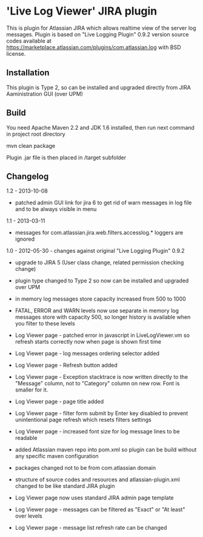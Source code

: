 'Live Log Viewer' JIRA plugin
==============================

This is plugin for Atlassian JIRA which allows realtime view of the server log messages.
Plugin is based on "Live Logging Plugin" 0.9.2 version source codes available at https://marketplace.atlassian.com/plugins/com.atlassian.log with BSD license.

Installation
-------------
This plugin is Type 2, so can be installed and upgraded directly from JIRA Aaministration GUI (over UPM) 

Build
-------------
You need Apache Maven 2.2 and JDK 1.6 installed, then run next command in project root directory

mvn clean package

Plugin .jar file is then placed in /target subfolder


Changelog
-------------

1.2 - 2013-10-08
- patched admin GUI link for jira 6 to get rid of warn messages in log file and to be always visible in menu

1.1 - 2013-03-11
- messages for com.atlassian.jira.web.filters.accesslog.* loggers are ignored

1.0 - 2012-05-30 - changes against original "Live Logging Plugin" 0.9.2
- upgrade to JIRA 5 (User class change, related permission checking change)
- plugin type changed to Type 2 so now can be installed and upgraded over UPM
- in memory log messages store capacity increased from 500 to 1000
- FATAL, ERROR and WARN levels now use separate in memory log messages store with capacity 500, so longer history is available when you filter to these levels
- Log Viewer page - patched error in javascript in LiveLogViewer.vm so refresh starts correctly now when page is shown first time
- Log Viewer page - log messages ordering selector added 
- Log Viewer page - Refresh button added
- Log Viewer page - Exception stacktrace is now written directly to the "Message" column, not to "Category" column on new row. Font is smaller for it.
- Log Viewer page - page title added
- Log Viewer page - filter form submit by Enter key disabled to prevent unintentional page refresh which resets filters settings
- Log Viewer page - increased font size for log message lines to be readable
- added Atlassian maven repo into pom.xml so plugin can be build without any specific maven configuration
- packages changed not to be from com.atlassian domain

- structure of source codes and resources and atlassian-plugin.xml changed to be like standard JIRA plugin
- Log Viewer page now uses standard JIRA admin page template
- Log Viewer page - messages can be filtered as "Exact" or "At least" over levels
- Log Viewer page - message list refresh rate can be changed 